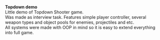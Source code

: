 <b>Topdown demo</b>
<br>
Little demo of Topdown Shooter game. <br>
Was made as interview task. Features simple player controller, several weapon types and object pools for enemies, projectiles and etc. <br>
All systems were made with OOP in mind so it is easy to extend everything into full game. <br>
